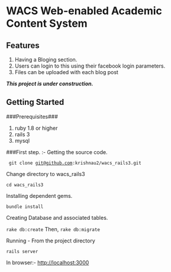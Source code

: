 WACS Web-enabled Academic Content System
========================================

Features
--------
1. Having a Bloging section.
2. Users can login to this using their facebook login parameters.
3. Files can be uploaded with each blog post

***This project is under construction.***

Getting Started
---------------

###Prerequisites###
1. ruby 1.8 or higher
2. rails 3
3. mysql

###First step. :- Getting the source code.

<code> git clone git@github.com:krishnau2/wacs_rails3.git </code>

Change directory to wacs_rails3

<code>cd wacs_rails3</code>

Installing dependent gems.

<code>bundle install</code>

Creating Database and associated tables.

<code>rake db:create</code> Then,
<code>rake db:migrate</code>

Running - From the project directory

<code>rails server</code>

In browser:- <http://localhost:3000>
